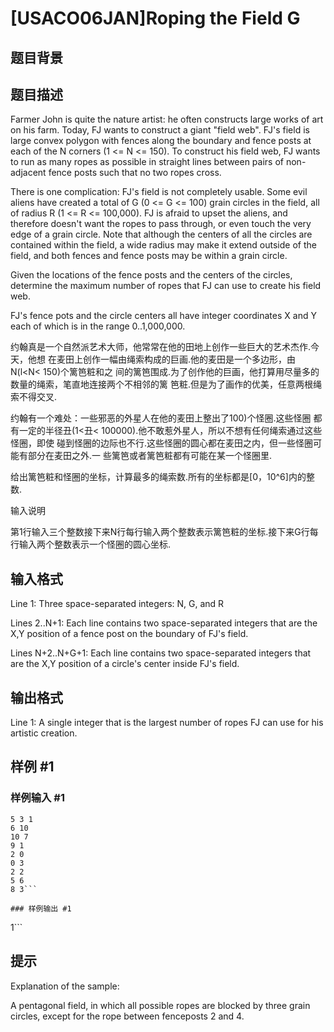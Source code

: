 # [USACO06JAN]Roping the Field G

## 题目背景



## 题目描述

Farmer John is quite the nature artist: he often constructs large works of art on his farm. Today, FJ wants to construct a giant "field web". FJ's field is large convex polygon with fences along the boundary and fence posts at each of the N corners (1 <= N <= 150). To construct his field web, FJ wants to run as many ropes as possible in straight lines between pairs of non-adjacent fence posts such that no two ropes cross.



There is one complication: FJ's field is not completely usable. Some evil aliens have created a total of G (0 <= G <= 100) grain circles in the field, all of radius R (1 <= R <= 100,000). FJ is afraid to upset the aliens, and therefore doesn't want the ropes to pass through, or even touch the very edge of a grain circle. Note that although the centers of all the circles are contained within the field, a wide radius may make it extend outside of the field, and both fences and fence posts may be within a grain circle.


Given the locations of the fence posts and the centers of the circles, determine the maximum number of ropes that FJ can use to create his field web.


FJ's fence pots and the circle centers all have integer coordinates X and Y each of which is in the range 0..1,000,000.

约翰真是一个自然派艺术大师，他常常在他的田地上创作一些巨大的艺术杰作.今天，他想 在麦田上创作一幅由绳索构成的巨画.他的麦田是一个多边形，由N(l<N< 150)个篱笆粧和之 间的篱笆围成.为了创作他的巨画，他打算用尽量多的数量的绳索，笔直地连接两个不相邻的篱 笆粧.但是为了画作的优美，任意两根绳索不得交叉.

约翰有一个难处：一些邪恶的外星人在他的麦田上整出了100)个怪圈.这些怪圈 都有一定的半径丑(1<丑< 100000).他不敢惹外星人，所以不想有任何绳索通过这些怪圈，即使 碰到怪圈的边际也不行.这些怪圈的圆心都在麦田之内，但一些怪圈可能有部分在麦田之外.一 些篱笆或者篱笆粧都有可能在某一个怪圈里.

给出篱笆粧和怪圈的坐标，计算最多的绳索数.所有的坐标都是[0，10^6]内的整数.

输入说明

第1行输入三个整数接下来N行每行输入两个整数表示篱笆粧的坐标.接下来G行每 行输入两个整数表示一个怪圈的圆心坐标.


## 输入格式

Line 1: Three space-separated integers: N, G, and R


Lines 2..N+1: Each line contains two space-separated integers that are the X,Y position of a fence post on the boundary of FJ's field.


Lines N+2..N+G+1: Each line contains two space-separated integers that are the X,Y position of a circle's center inside FJ's field.


## 输出格式

Line 1: A single integer that is the largest number of ropes FJ can use for his artistic creation.


## 样例 #1

### 样例输入 #1
```
5 3 1
6 10
10 7
9 1
2 0
0 3
2 2
5 6
8 3```

### 样例输出 #1

```
1```

## 提示

Explanation of the sample:




A pentagonal field, in which all possible ropes are blocked by three grain circles, except for the rope between fenceposts 2 and 4.

